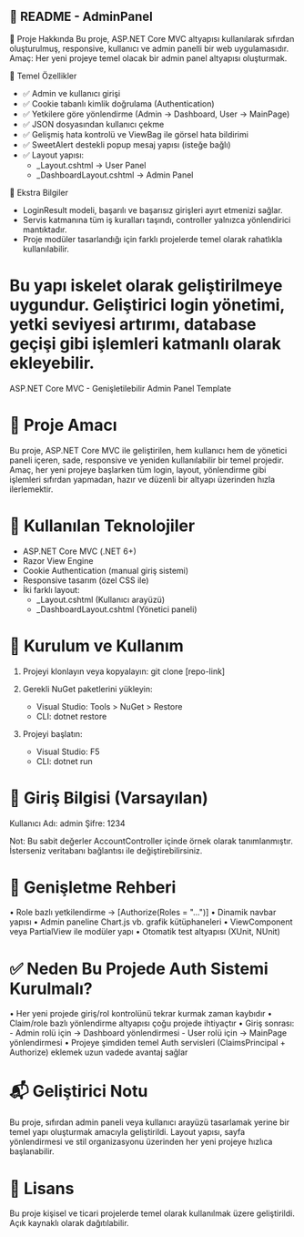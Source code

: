 📄 README - AdminPanel
------------------------------------------------------------

🔧 Proje Hakkında
Bu proje, ASP.NET Core MVC altyapısı kullanılarak sıfırdan oluşturulmuş, responsive, kullanıcı ve admin panelli bir web uygulamasıdır.
Amaç: Her yeni projeye temel olacak bir admin panel altyapısı oluşturmak.

🧱 Temel Özellikler
- ✅ Admin ve kullanıcı girişi
- ✅ Cookie tabanlı kimlik doğrulama (Authentication)
- ✅ Yetkilere göre yönlendirme (Admin → Dashboard, User → MainPage)
- ✅ JSON dosyasından kullanıcı çekme
- ✅ Gelişmiş hata kontrolü ve ViewBag ile görsel hata bildirimi
- ✅ SweetAlert destekli popup mesaj yapısı (isteğe bağlı)
- ✅ Layout yapısı:
  - _Layout.cshtml → User Panel
  - _DashboardLayout.cshtml → Admin Panel

📌 Ekstra Bilgiler
- LoginResult modeli, başarılı ve başarısız girişleri ayırt etmenizi sağlar.
- Servis katmanına tüm iş kuralları taşındı, controller yalnızca yönlendirici mantıktadır.
- Proje modüler tasarlandığı için farklı projelerde temel olarak rahatlıkla kullanılabilir.

Bu yapı iskelet olarak geliştirilmeye uygundur. Geliştirici login yönetimi, yetki seviyesi artırımı, database geçişi gibi işlemleri katmanlı olarak ekleyebilir.
=======
ASP.NET Core MVC - Genişletilebilir Admin Panel Template

📌 Proje Amacı
==========================

Bu proje, ASP.NET Core MVC ile geliştirilen, hem kullanıcı hem de yönetici paneli içeren, sade, responsive ve yeniden kullanılabilir bir temel projedir.
Amaç, her yeni projeye başlarken tüm login, layout, yönlendirme gibi işlemleri sıfırdan yapmadan, hazır ve düzenli bir altyapı üzerinden hızla ilerlemektir.

🧰 Kullanılan Teknolojiler
==========================

- ASP.NET Core MVC (.NET 6+)
- Razor View Engine
- Cookie Authentication (manual giriş sistemi)
- Responsive tasarım (özel CSS ile)
- İki farklı layout:
    - _Layout.cshtml (Kullanıcı arayüzü)
    - _DashboardLayout.cshtml (Yönetici paneli)

🚀 Kurulum ve Kullanım
==========================

1. Projeyi klonlayın veya kopyalayın:
   git clone [repo-link]

2. Gerekli NuGet paketlerini yükleyin:
   - Visual Studio: Tools > NuGet > Restore
   - CLI: dotnet restore

3. Projeyi başlatın:
   - Visual Studio: F5
   - CLI: dotnet run

🔐 Giriş Bilgisi (Varsayılan)
==========================

Kullanıcı Adı: admin
Şifre: 1234

Not: Bu sabit değerler AccountController içinde örnek olarak tanımlanmıştır. İsterseniz veritabanı bağlantısı ile değiştirebilirsiniz.

🔧 Genişletme Rehberi
==========================

• Role bazlı yetkilendirme → [Authorize(Roles = "...")]
• Dinamik navbar yapısı
• Admin paneline Chart.js vb. grafik kütüphaneleri
• ViewComponent veya PartialView ile modüler yapı
• Otomatik test altyapısı (XUnit, NUnit)

✅ Neden Bu Projede Auth Sistemi Kurulmalı?
==========================

• Her yeni projede giriş/rol kontrolünü tekrar kurmak zaman kaybıdır
• Claim/role bazlı yönlendirme altyapısı çoğu projede ihtiyaçtır
• Giriş sonrası:
    - Admin rolü için → Dashboard yönlendirmesi
    - User rolü için → MainPage yönlendirmesi
• Projeye şimdiden temel Auth servisleri (ClaimsPrincipal + Authorize) eklemek uzun vadede avantaj sağlar

📬 Geliştirici Notu
==========================

Bu proje, sıfırdan admin paneli veya kullanıcı arayüzü tasarlamak yerine bir temel yapı oluşturmak amacıyla geliştirildi.
Layout yapısı, sayfa yönlendirmesi ve stil organizasyonu üzerinden her yeni projeye hızlıca başlanabilir.

🪪 Lisans
==========================

Bu proje kişisel ve ticari projelerde temel olarak kullanılmak üzere geliştirildi. Açık kaynaklı olarak dağıtılabilir.
